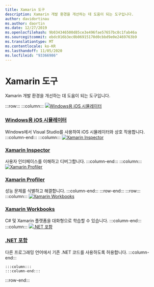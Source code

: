 ```yaml
---
title: Xamarin 도구
description: Xamarin 개발 환경을 개선하는 데 도움이 되는 도구입니다.
author: davidortinau
ms.author: daortin
ms.date: 12/27/2019
ms.openlocfilehash: 9b034346500d85ce3e496fae57657bc8c1fab46a
ms.sourcegitcommit: ebdc016b3ec0b06915170d0cbbd9e0e2469763b9
ms.translationtype: MT
ms.contentlocale: ko-KR
ms.lasthandoff: 11/05/2020
ms.locfileid: "93366986"
---
```

# <a name="xamarin-tools"></a>Xamarin 도구

Xamarin 개발 환경을 개선하는 데 도움이 되는 도구입니다.

:::row:::
    :::column:::
[![Windows용 iOS 시뮬레이터](~/media/index/xamarin-tools-windows-simulator.svg?branch=master)](~/tools/ios-simulator/index.md)

### <a name="ios-simulator-for-windows"></a>[Windows용 iOS 시뮬레이터](~/tools/ios-simulator/index.md)

Windows에서 Visual Studio를 사용하여 iOS 시뮬레이터와 상호 작용합니다.
    :::column-end:::
    :::column:::
[![Xamarin Inspector](~/media/index/xamarin-tools-inspector.svg?branch=master)](~/tools/inspector/index.md)

### <a name="xamarin-inspector"></a>[Xamarin Inspector](~/tools/inspector/index.md)

사용자 인터페이스를 이해하고 디버그합니다.
    :::column-end:::
    :::column:::
[![Xamarin Profiler](~/media/index/xamarin-tools-profiler.svg?branch=master)](~/tools/profiler/index.md)

### <a name="xamarin-profiler"></a>[Xamarin Profiler](~/tools/profiler/index.md)

성능 문제를 식별하고 해결합니다.
    :::column-end:::
:::row-end:::
:::row:::
    :::column:::
[![Xamarin Workbooks](/media/illustrations/dynamics-resource-library.svg)](~/tools/workbooks/index.md)

### <a name="xamarin-workbooks"></a>[Xamarin Workbooks](~/tools/workbooks/index.md)

C# 및 Xamarin 플랫폼을 대화형으로 학습할 수 있습니다.
    :::column-end:::
    :::column:::
[![.NET 포함](~/media/index/xamarin-cross-platform-dotnet-embedding.svg)](~/tools/dotnet-embedding/index.md)

### <a name="net-embedding"></a>[.NET 포함](~/tools/dotnet-embedding/index.md)

다른 프로그래밍 언어에서 기존 .NET 코드를 사용하도록 허용합니다.
    :::column-end:::

    :::column:::
    :::column-end:::
    
:::row-end:::